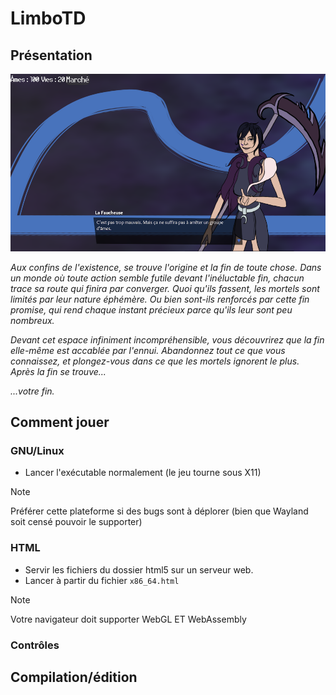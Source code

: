 # LimboTD

## Présentation

![Capture d'écran du jeu](https://github.com/jasonchampagne/GameJam/blob/main/20250509-20250523/Projets/limbotd/screenshot.png)

_Aux confins de l'existence, se trouve l'origine et la fin de toute chose._
_Dans un monde où toute action semble futile devant l'inéluctable fin, chacun trace sa route qui finira par converger._
_Quoi qu'ils fassent, les mortels sont limités par leur nature éphémère._
_Ou bien sont-ils renforcés par cette fin promise, qui rend chaque instant précieux parce qu'ils leur sont peu nombreux._

_Devant cet espace infiniment incompréhensible, vous découvrirez que la fin elle-même est accablée par l'ennui._
_Abandonnez tout ce que vous connaissez, et plongez-vous dans ce que les mortels ignorent le plus._
_Après la fin se trouve..._

_...votre fin._

## Comment jouer

### GNU/Linux

+ Lancer l'exécutable normalement (le jeu tourne sous X11)

> [!NOTE]
> Préférer cette plateforme si des bugs sont à déplorer (bien que Wayland soit censé pouvoir le supporter)

### HTML

+ Servir les fichiers du dossier html5 sur un serveur web.
+ Lancer à partir du fichier `x86_64.html`

> [!NOTE]
> Votre navigateur doit supporter WebGL ET WebAssembly

### Contrôles

## Compilation/édition
